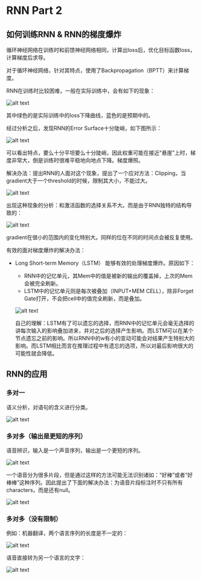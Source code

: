 # RNN Part 2

## 如何训练RNN & RNN的梯度爆炸

循环神经网络在训练时和前馈神经网络相同，计算出loss后，优化目标函数loss，计算梯度后求导。

对于循环神经网络，针对其特点，使用了Backpropagation（BPTT）来计算梯度。

RNN在训练时比较困难，一般在实际训练中，会有如下的现象：

![alt text](image-28.png)

其中绿色的是实际训练中的loss下降曲线，蓝色的是预期中的。

经过分析之后，发现RNN的Error Surface十分陡峭，如下图所示：

![alt text](image-29.png)

可以看出特点，要么十分平坦要么十分陡峭，因此权重可能在接近“悬崖”上时，梯度非常大，倒是训练时很难平稳地向地点下降。梯度爆照。

解决办法：提出RNN的人面对这个现象，提出了一个应对方法：Clipping，当gradient大于一个threshold的时候，限制其大小，不能过大。

![alt text](image-30.png)

出现这种现象的分析：和激活函数的选择关系不大。而是由于RNN独特的结构导致的：

![alt text](image-32.png)

gradient在很小的范围内的变化特别大。同样的位在不同的时间点会被反复使用。

有效的面对梯度爆炸的解决办法：

- Long Short-term Memory（LSTM）
    能够有效的处理梯度爆炸。原因如下：
    - RNN中的记忆单元，其Mem中的值是被新的输出的覆盖掉，上次的Mem会被完全刷新。
    - LSTM中的记忆单元则是每次被叠加（INPUT+MEM CELL），除非Forget Gate打开，不会把cell中的值完全刷新，而是叠加。

    ![alt text](image-34.png)

    自己的理解：LSTM有了可以遗忘的选择，而RNN中的记忆单元会毫无选择的讲每次输入的影响叠加进来，并对之后的选择产生影响。而LSTM可以在某个节点遗忘之前的影响。所以RNN中的w有小的变动可能会对结果产生特别大的影响。而LSTM相比而言在推理过程中有遗忘的选项，所以对最后影响很大的可能性就会降低。

## RNN的应用

### 多对一

语义分析，对语句的含义进行分类。

![alt text](image-35.png)

### 多对多（输出是更短的序列）

语音辨识，输入是一个声音序列，输出是一个更短的序列。

![alt text](image-37.png)

一个语音分为很多片段，但是通过这样的方法可能无法识别诸如：“好棒”或者“好棒棒”这种序列。因此提出了下面的解决办法：为语音片段标注时不只有所有characters，而是还有null。

![alt text](image-38.png)

### 多对多（没有限制）

例如：机器翻译，两个语言序列的长度是不一定的：

![alt text](image-39.png)

语音直接转为另一个语言的文字：

![alt text](image-40.png)
